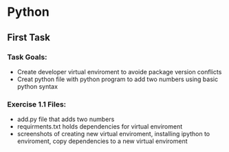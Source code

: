 # Python
## First Task
### Task Goals:
  - Create developer virtual enviroment to avoide package version conflicts
  - Creat python file with python program to add two numbers using basic python syntax
### Exercise 1.1 Files:
  - add.py file that adds two numbers
  - requirments.txt holds dependencies for virtual enviroment
  - screenshots of creating new virtual enviroment, installing ipython to enviroment, copy dependencies to a new virtual enviroment
